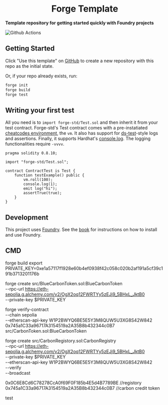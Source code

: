 # <h1 align="center"> Forge Template </h1>

**Template repository for getting started quickly with Foundry projects**

![Github Actions](https://github.com/foundry-rs/forge-template/workflows/CI/badge.svg)

## Getting Started

Click "Use this template" on [GitHub](https://github.com/foundry-rs/forge-template) to create a new repository with this repo as the initial state.

Or, if your repo already exists, run:
```sh
forge init
forge build
forge test
```

## Writing your first test

All you need is to `import forge-std/Test.sol` and then inherit it from your test contract. Forge-std's Test contract comes with a pre-instatiated [cheatcodes environment](https://book.getfoundry.sh/cheatcodes/), the `vm`. It also has support for [ds-test](https://book.getfoundry.sh/reference/ds-test.html)-style logs and assertions. Finally, it supports Hardhat's [console.log](https://github.com/brockelmore/forge-std/blob/master/src/console.sol). The logging functionalities require `-vvvv`.

```solidity
pragma solidity 0.8.10;

import "forge-std/Test.sol";

contract ContractTest is Test {
    function testExample() public {
        vm.roll(100);
        console.log(1);
        emit log("hi");
        assertTrue(true);
    }
}
```

## Development

This project uses [Foundry](https://getfoundry.sh). See the [book](https://book.getfoundry.sh/getting-started/installation.html) for instructions on how to install and use Foundry.


## CMD
forge build
export PRIVATE_KEY=0xe1a57117f1928e60b4ef0938f42c058c020b2af191a5cf39c191b3713201176b

forge create src/BlueCarbonToken.sol:BlueCarbonToken \
  --rpc-url https://eth-sepolia.g.alchemy.com/v2/OgX2oq12FWRTYy5zEJj9_5BHxL_JktB0 \
  --private-key $PRIVATE_KEY


forge verify-contract \
  --chain sepolia \
  --etherscan-api-key W1P2BWYQ6BE5E5Y3M8QUW5U3XG8S42W842 \
  0x745a1C33a96717A3154519a2A35B8b432344c0B7 \
  src/CarbonToken.sol:BlueCarbonToken


forge create src/CarbonRegistory.sol:CarbonRegistry \
  --rpc-url https://eth-sepolia.g.alchemy.com/v2/OgX2oq12FWRTYy5zEJj9_5BHxL_JktB0 \
  --private-key $PRIVATE_KEY \
  --etherscan-api-key W1P2BWYQ6BE5E5Y3M8QUW5U3XG8S42W842 \
  --verify \
  --broadcast


0x0C6E8Cd6C78278CcA0f69F0F185b4E5d4B7789BE //registory
0x745a1C33a96717A3154519a2A35B8b432344c0B7 //carbon credit token


test

